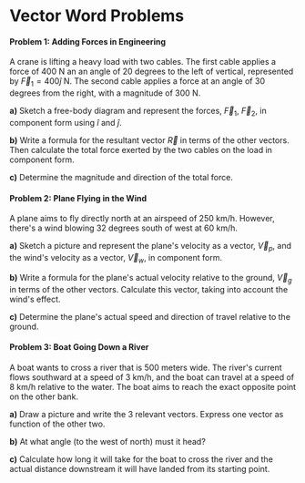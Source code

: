 # Vector Word Problems

#### Problem 1: Adding Forces in Engineering

A crane is lifting a heavy load with two cables. The first cable applies a force of 400 N an an angle of 20 degrees to the left of vertical, represented by $\vec{F}_1 = 400\hat{j}$ N. The second cable applies a force at an angle of 30 degrees from the right, with a magnitude of 300 N.

**a)** Sketch a free-body diagram and represent the forces, $\vec{F}_1$, $\vec{F}_2$, in component form using $\hat{i}$ and $\hat{j}$.

**b)** Write a formula for the resultant vector $\vec{R}$ in terms of the other vectors. Then calculate the total force exerted by the two cables on the load in component form.

**c)** Determine the magnitude and direction of the total force.

#### Problem 2: Plane Flying in the Wind

A plane aims to fly directly north at an airspeed of 250 km/h. However, there's a wind blowing 32 degrees south of west at 60 km/h.

**a)** Sketch a picture and represent the plane's velocity as a vector, $\vec{V}_p$, and the wind's velocity as a vector, $\vec{V}_w$, in component form.

**b)** Write a formula for the plane's actual velocity relative to the ground, $\vec{V}_g$ in terms of the other vectors. Calculate this vector, taking into account the wind's effect.

**c)** Determine the plane's actual speed and direction of travel relative to the ground.

#### Problem 3: Boat Going Down a River

A boat wants to cross a river that is 500 meters wide. The river's current flows southward at a speed of 3 km/h, and the boat can travel at a speed of 8 km/h relative to the water. The boat aims to reach the exact opposite point on the other bank.

**a)** Draw a picture and write the 3 relevant vectors. Express one vector as function of the other two.

**b)** At what angle (to the west of north) must it head?

**c)** Calculate how long it will take for the boat to cross the river and the actual distance downstream it will have landed from its starting point.
